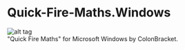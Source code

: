 # Quick-Fire-Maths.Windows
![alt tag](https://colonbracketstudio.files.wordpress.com/2016/07/icon_512x5122x.png?w=150&h=150) <br />
"Quick Fire Maths" for Microsoft Windows by ColonBracket. 
